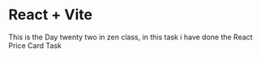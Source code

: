 # React + Vite

This is the Day twenty two in zen class, in this task i have done the React Price Card Task
